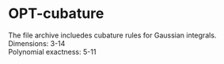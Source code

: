 # OPT-cubature

The file archive incluedes cubature rules for Gaussian integrals.<br />
Dimensions: 3-14 <br />
Polynomial exactness: 5-11 <br />
